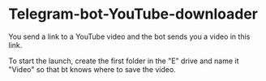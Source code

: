 # Telegram-bot-YouTube-downloader
You send a link to a YouTube video and the bot sends you a video in this link.


To start the launch, create the first folder in the "E" drive and name it "Video" so that bt knows where to save the video.
